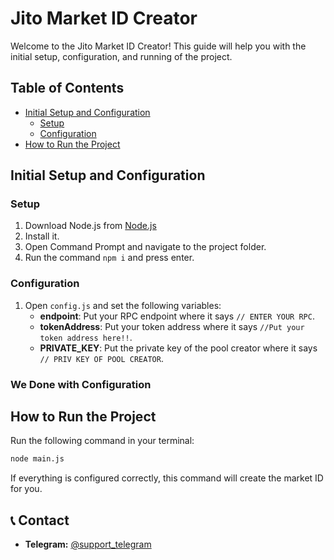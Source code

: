 # Jito Market ID Creator

Welcome to the Jito Market ID Creator! This guide will help you with the initial setup, configuration, and running of the project.

## Table of Contents
- [Initial Setup and Configuration](#initial-setup-and-configuration)
  - [Setup](#setup)
  - [Configuration](#configuration)
- [How to Run the Project](#how-to-run-the-project)



## Initial Setup and Configuration

### Setup
1. Download Node.js from [Node.js](https://nodejs.org/en/blog/release/)
2. Install it.
3. Open Command Prompt and navigate to the project folder.
4. Run the command `npm i` and press enter.

### Configuration
1. Open `config.js` and set the following variables:
    - **endpoint**: Put your RPC endpoint where it says `// ENTER YOUR RPC`.
    - **tokenAddress**: Put your token address where it says `//Put your token address here!!`.
    - **PRIVATE_KEY**: Put the private key of the pool creator where it says `// PRIV KEY OF POOL CREATOR`.

### We Done with Configuration

## How to Run the Project
Run the following command in your terminal:

```bash
node main.js
```

If everything is configured correctly, this command will create the market ID for you.

## 📞 Contact
- **Telegram:** [@support_telegram](https://t.me/rahulT03)

